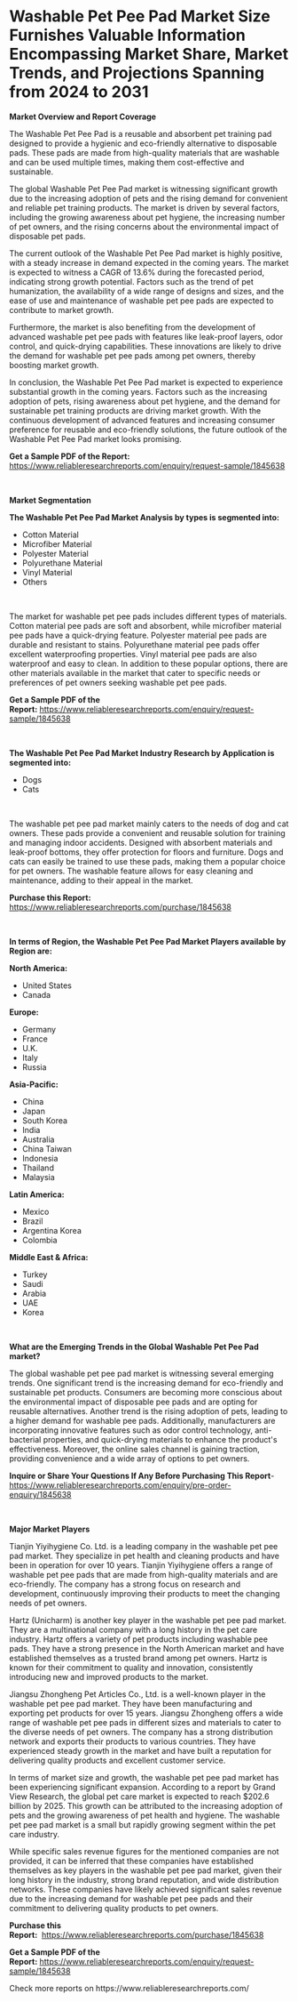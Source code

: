 <p><h1>Washable Pet Pee Pad Market Size Furnishes Valuable Information Encompassing Market Share, Market Trends, and Projections Spanning from 2024 to 2031</h1></p><p><strong>Market Overview and Report Coverage</strong></p>
<p><p>The Washable Pet Pee Pad is a reusable and absorbent pet training pad designed to provide a hygienic and eco-friendly alternative to disposable pads. These pads are made from high-quality materials that are washable and can be used multiple times, making them cost-effective and sustainable.</p><p>The global Washable Pet Pee Pad market is witnessing significant growth due to the increasing adoption of pets and the rising demand for convenient and reliable pet training products. The market is driven by several factors, including the growing awareness about pet hygiene, the increasing number of pet owners, and the rising concerns about the environmental impact of disposable pet pads.</p><p>The current outlook of the Washable Pet Pee Pad market is highly positive, with a steady increase in demand expected in the coming years. The market is expected to witness a CAGR of 13.6% during the forecasted period, indicating strong growth potential. Factors such as the trend of pet humanization, the availability of a wide range of designs and sizes, and the ease of use and maintenance of washable pet pee pads are expected to contribute to market growth.</p><p>Furthermore, the market is also benefiting from the development of advanced washable pet pee pads with features like leak-proof layers, odor control, and quick-drying capabilities. These innovations are likely to drive the demand for washable pet pee pads among pet owners, thereby boosting market growth.</p><p>In conclusion, the Washable Pet Pee Pad market is expected to experience substantial growth in the coming years. Factors such as the increasing adoption of pets, rising awareness about pet hygiene, and the demand for sustainable pet training products are driving market growth. With the continuous development of advanced features and increasing consumer preference for reusable and eco-friendly solutions, the future outlook of the Washable Pet Pee Pad market looks promising.</p></p>
<p><strong>Get a Sample PDF of the Report:</strong> <a href="https://www.reliableresearchreports.com/enquiry/request-sample/1845638">https://www.reliableresearchreports.com/enquiry/request-sample/1845638</a></p>
<p>&nbsp;</p>
<p><strong>Market Segmentation</strong></p>
<p><strong>The Washable Pet Pee Pad Market Analysis by types is segmented into:</strong></p>
<p><ul><li>Cotton Material</li><li>Microfiber Material</li><li>Polyester Material</li><li>Polyurethane Material</li><li>Vinyl Material</li><li>Others</li></ul></p>
<p>&nbsp;</p>
<p><p>The market for washable pet pee pads includes different types of materials. Cotton material pee pads are soft and absorbent, while microfiber material pee pads have a quick-drying feature. Polyester material pee pads are durable and resistant to stains. Polyurethane material pee pads offer excellent waterproofing properties. Vinyl material pee pads are also waterproof and easy to clean. In addition to these popular options, there are other materials available in the market that cater to specific needs or preferences of pet owners seeking washable pet pee pads.</p></p>
<p><strong>Get a Sample PDF of the Report:</strong>&nbsp;<a href="https://www.reliableresearchreports.com/enquiry/request-sample/1845638">https://www.reliableresearchreports.com/enquiry/request-sample/1845638</a></p>
<p>&nbsp;</p>
<p><strong>The Washable Pet Pee Pad Market Industry Research by Application is segmented into:</strong></p>
<p><ul><li>Dogs</li><li>Cats</li></ul></p>
<p>&nbsp;</p>
<p><p>The washable pet pee pad market mainly caters to the needs of dog and cat owners. These pads provide a convenient and reusable solution for training and managing indoor accidents. Designed with absorbent materials and leak-proof bottoms, they offer protection for floors and furniture. Dogs and cats can easily be trained to use these pads, making them a popular choice for pet owners. The washable feature allows for easy cleaning and maintenance, adding to their appeal in the market.</p></p>
<p><strong>Purchase this Report:</strong>&nbsp; <a href="https://www.reliableresearchreports.com/purchase/1845638">https://www.reliableresearchreports.com/purchase/1845638</a></p>
<p>&nbsp;</p>
<p><strong>In terms of Region, the Washable Pet Pee Pad Market Players available by Region are:</strong></p>
<p>
    <p> <strong> North America: </strong>
        <ul>
            <li>United States</li>
            <li>Canada</li>
        </ul>
        </p> 
    <p> <strong> Europe: </strong>
        <ul>
            <li>Germany</li>
            <li>France</li>
            <li>U.K.</li>
            <li>Italy</li>
            <li>Russia</li>
        </ul>
        </p> 
    <p> <strong> Asia-Pacific: </strong>
        <ul>
            <li>China</li>
            <li>Japan</li>
            <li>South Korea</li>
            <li>India</li>
            <li>Australia</li>
            <li>China Taiwan</li>
            <li>Indonesia</li>
            <li>Thailand</li>
            <li>Malaysia</li>
        </ul>
        </p> 
    <p> <strong> Latin America: </strong>
        <ul>
            <li>Mexico</li>
            <li>Brazil</li>
            <li>Argentina Korea</li>
            <li>Colombia</li>
        </ul>
        </p> 
    <p> <strong> Middle East & Africa: </strong>
        <ul>
            <li>Turkey</li>
            <li>Saudi</li>
            <li>Arabia</li>
            <li>UAE</li>
            <li>Korea</li>
        </ul>
    </p>
    </p>
<p>&nbsp;</p>
<p><strong>What are the Emerging Trends in the Global Washable Pet Pee Pad market?</strong></p>
<p><p>The global washable pet pee pad market is witnessing several emerging trends. One significant trend is the increasing demand for eco-friendly and sustainable pet products. Consumers are becoming more conscious about the environmental impact of disposable pee pads and are opting for reusable alternatives. Another trend is the rising adoption of pets, leading to a higher demand for washable pee pads. Additionally, manufacturers are incorporating innovative features such as odor control technology, anti-bacterial properties, and quick-drying materials to enhance the product's effectiveness. Moreover, the online sales channel is gaining traction, providing convenience and a wide array of options to pet owners.</p></p>
<p><strong>Inquire or Share Your Questions If Any Before Purchasing This Report</strong>- <a href="https://www.reliableresearchreports.com/enquiry/pre-order-enquiry/1845638">https://www.reliableresearchreports.com/enquiry/pre-order-enquiry/1845638</a></p>
<p>&nbsp;</p>
<p><strong>Major Market Players</strong></p>
<p><p>Tianjin Yiyihygiene Co. Ltd. is a leading company in the washable pet pee pad market. They specialize in pet health and cleaning products and have been in operation for over 10 years. Tianjin Yiyihygiene offers a range of washable pet pee pads that are made from high-quality materials and are eco-friendly. The company has a strong focus on research and development, continuously improving their products to meet the changing needs of pet owners. </p><p>Hartz (Unicharm) is another key player in the washable pet pee pad market. They are a multinational company with a long history in the pet care industry. Hartz offers a variety of pet products including washable pee pads. They have a strong presence in the North American market and have established themselves as a trusted brand among pet owners. Hartz is known for their commitment to quality and innovation, consistently introducing new and improved products to the market.</p><p>Jiangsu Zhongheng Pet Articles Co., Ltd. is a well-known player in the washable pet pee pad market. They have been manufacturing and exporting pet products for over 15 years. Jiangsu Zhongheng offers a wide range of washable pet pee pads in different sizes and materials to cater to the diverse needs of pet owners. The company has a strong distribution network and exports their products to various countries. They have experienced steady growth in the market and have built a reputation for delivering quality products and excellent customer service.</p><p>In terms of market size and growth, the washable pet pee pad market has been experiencing significant expansion. According to a report by Grand View Research, the global pet care market is expected to reach $202.6 billion by 2025. This growth can be attributed to the increasing adoption of pets and the growing awareness of pet health and hygiene. The washable pet pee pad market is a small but rapidly growing segment within the pet care industry.</p><p>While specific sales revenue figures for the mentioned companies are not provided, it can be inferred that these companies have established themselves as key players in the washable pet pee pad market, given their long history in the industry, strong brand reputation, and wide distribution networks. These companies have likely achieved significant sales revenue due to the increasing demand for washable pet pee pads and their commitment to delivering quality products to pet owners.</p></p>
<p><strong>Purchase this Report:</strong>&nbsp;&nbsp;<a href="https://www.reliableresearchreports.com/purchase/1845638">https://www.reliableresearchreports.com/purchase/1845638</a></p>
<p></p>
<p><strong>Get a Sample PDF of the Report:</strong>&nbsp;<a href="https://www.reliableresearchreports.com/enquiry/request-sample/1845638">https://www.reliableresearchreports.com/enquiry/request-sample/1845638</a></p>
<p>Check more reports on https://www.reliableresearchreports.com/</p>